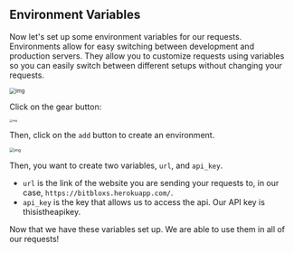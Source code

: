 ## Environment Variables

Now let's set up some environment variables for our requests. Environments allow for easy switching between development and production servers. They allow you to customize requests using variables so you can easily switch between different setups without changing your requests. 

<img src="https://lh3.googleusercontent.com/C26hfuVpxGsNHdsBP-V-5HkPsEEsP1IFVSE80pPcwnG-ZQn1A3RUIvmt12HbrLFwTXtEEIhXyNndM6m9hAWE5g-tseMKedty8oPq5m1acnO-e4WvLxYPE1Q_MYm3Ge8COezOI5sFIUY" alt="img" style="zoom:67%;" />

Click on the gear button:

<img src="https://lh6.googleusercontent.com/DW_djsrjyFWHPDkBw5Gf0kryPN5kAQIZJiNMrczcB9Fq1arn5gpkitSrfjfwCNLyCoIfzTC-WLN4-bsVEUSmlh7jMpmmSF-x7-usqDsVXdbxfvHE_5vEeLIMY67FGadAP_o7gxQaFec" alt="img" style="zoom: 33%;" />

Then, click on the `add` button to create an environment.

<img src="https://lh3.googleusercontent.com/eSpmUcTlRHoNzjMeHsU5irlnEIbiPfGe5t4JGxF7IA0WD56EgIznqhFQDeg2Ts3j6LRkRGUhsdQhqjfKNB4nYX2a_sG72Ll3JzwY13JMUw9tIE0GZbNbVZKKKFZKAjPM4LqYN5I5BYw" alt="img" style="zoom:50%;" />

Then, you want to create two variables, `url`, and `api_key`. 

- `url` is the link of the website you are sending your requests to, in our case, `https://bitbloxs.herokuapp.com/`.
- `api_key`  is the key that allows us to access the api. Our API key is thisistheapikey.

Now that we have these variables set up. We are able to use them in all of our requests!


